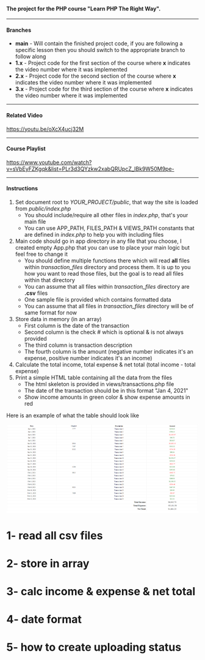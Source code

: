#### The project for the PHP course "Learn PHP The Right Way".

--- 
#### Branches
* **main** - Will contain the finished project code, if you are following a specific lesson then you should switch to the appropriate branch to follow along
* **1.x** - Project code for the first section of the course where **x** indicates the video number where it was implemented
* **2.x** - Project code for the second section of the course where **x** indicates the video number where it was implemented
* **3.x** - Project code for the third section of the course where **x** indicates the video number where it was implemented

---
#### Related Video
https://youtu.be/oXcX4ucj32M

---
#### Course Playlist
https://www.youtube.com/watch?v=sVbEyFZKgqk&list=PLr3d3QYzkw2xabQRUpcZ_IBk9W50M9pe-

---
#### Instructions
1. Set document root to _YOUR_PROJECT/public_, that way the site is loaded from _public/index.php_
   * You should include/require all other files in _index.php_, that's your main file
   * You can use APP_PATH, FILES_PATH & VIEWS_PATH constants that are defined in _index.php_ to help you with including files
2. Main code should go in app directory in any file that you choose, I created empty App.php that you can use to place your main logic but feel free to change it
   * You should define multiple functions there which will read **all** files within _transaction_files_ directory and process them. It is up to you how you want to read those files, but the goal is to read all files within that directory
   * You can assume that all files within _transaction_files_ directory are **.csv** files
   * One sample file is provided which contains formatted data
   * You can assume that all files in _transaction_files_ directory will be of same format for now
3. Store data in memory (in an array)
   * First column is the date of the transaction
   * Second column is the check # which is optional & is not always provided
   * The third column is transaction description
   * The fourth column is the amount (negative number indicates it's an expense, positive number indicates it's an income)
4. Calculate the total income, total expense & net total (total income - total expense)
5. Print a simple HTML table containing all the data from the files
   * The html skeleton is provided in views/transactions.php file
   * The date of the transaction should be in this format "Jan 4, 2021"
   * Show income amounts in green color & show expense amounts in red

Here is an example of what the table should look like

![Sample Output](result.png)
# 1- read all csv files
# 2- store in array
# 3- calc income & expense & net total
# 4- date format
# 5- how to create uploading status